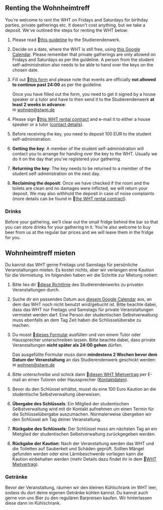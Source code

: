 <!-- English -->
## Renting the Wohnheimtreff
You're welcome to rent the WHT on Fridays and Saturdays for birthday parties, private gatherings etc. It doesn't cost anything, but we take a deposit. We've outlined the steps for renting the WHT below:

1. Please read 📁[this guideline](https://www.studentenwerk-muenchen.de/fileadmin/studentenwerk-muenchen/bereiche/wohnen/wohnheime/00_dateien/Veranstaltungsrichtlinien.pdf) by the Studierendenwerk.
2. Decide on a date, where the WHT is still free, using [this Google Calendar](https://calendar.google.com/calendar/embed?src=554ee494a251fb621d016428bac90fa9050f560d8b1cfccabe4a56220d029d1b%40group.calendar.google.com). Please remember that private gatherings are only allowed on Fridays and Saturdays as per the guideline. A person from the student self-administration also needs to be able to hand over the keys on the chosen date.
3. Fill out 📁[this form](https://www.studentenwerk-muenchen.de/fileadmin/studentenwerk-muenchen/bereiche/wohnen/wohnheime/00_dateien/Anmeldung_private_Veranstaltung.pdf) and please note that events are officially **not allowed to continue past 24:00** as per the guideline.
   
   Once you have filled out the form, you need to get it signed by a house speaker or a tutor and have to then send it to the Studierendenwerk **at least 2 weeks in advance**:  
   ✉ [wohnen@stwm.de](mailto:wohnen@stwm.de)
4. Please sign 📁[this WHT rental contract](/pdf/wht-rental-agreement.pdf) and e-mail it to either a house speaker or a tutor ([contact details](/en/index.html#contact)).
5. Before receiving the key, you need to deposit 100 EUR to the student self-administration.
6. **Getting the key**: A member of the student self-administration will contact you to arrange for handing over the key to the WHT. Usually we do it on the day that you've registered your gathering.
7. **Returning the key**: The key needs to be returned to a member of the student self-administration on the next day. 
8. **Reclaiming the deposit**: Once we have checked if the room and the toilets are clean and no damages were inflicted, we will return your deposit. We may also withhold the deposit in case of noise complaints (more details can be found in 📁[the WHT rental contract](/pdf/wht-rental-agreement.pdf)).

### Drinks
Before your gathering, we'll clear out the small fridge behind the bar so that you can store drinks for your gathering in it. You're also welcome to buy beer from us at the regular bar prices and we will leave them in the fridge for you.

<!-- Deutsch -->
## Wohnheimtreff mieten
Du kannst das WHT gerne Freitags und Samstags für persönliche Veranstaltungen mieten. Es kostet nichts, aber wir verlangen eine Kaution für die Vermietung. Im folgenden haben wir die Schritte zur Mietung notiert:

1. Bitte lies dir 📁[diese Richtlinie](https://www.studentenwerk-muenchen.de/fileadmin/studentenwerk-muenchen/bereiche/wohnen/wohnheime/00_dateien/Veranstaltungsrichtlinien.pdf) des Studierendenwerks zu privaten Veranstaltungen durch.
2. Suche dir ein passendes Datum aus [diesem Google Calendar](https://calendar.google.com/calendar/embed?src=554ee494a251fb621d016428bac90fa9050f560d8b1cfccabe4a56220d029d1b%40group.calendar.google.com&ctz=Europe%2FBerlin) aus, an dem das WHT noch nicht benutzt wird/gebucht ist. Bitte beachte dabei, dass das WHT nur Freitags und Samstags für private Veranstaltungen vermietet werden darf. Eine Person der studentischen Selbstverwaltung muss ebenfalls an dem Tag Zeit haben die Schlüsselüberabe zu machen.
3. Du musst 📁[dieses Formular](https://www.studentenwerk-muenchen.de/fileadmin/studentenwerk-muenchen/bereiche/wohnen/wohnheime/00_dateien/Anmeldung_private_Veranstaltung.pdf) ausfüllen und von einem Tutor oder Haussprecher unterschreiben lassen. Bitte beachte dabei, dass private Veranstaltungen **nicht später als 24:00 gehen** dürfen.
   
   Das ausgefüllte Formular muss dann **mindestens 2 Wochen bevor dem Datum der Veranstaltung** an das Studierendenwerk geschickt werden:  
   ✉ [wohnen@stwm.de](mailto:wohnen@stwm.de)
4. Bitte unterschreibe und schick dann 📁[diesen WHT Mietvertrag](/pdf/wht-rental-agreement.pdf) per E-mail an einen Tutoren oder Haussprecher ([Kontaktdaten](/de/index.html#contact)).
5. Bevor du den Schlüssel erhältst, musst du eine 100 Euro Kaution an die studentische Selbstverwaltung überweisen.
6. **Übergabe des Schlüssels**: Ein Mitglied der studentischen Selbstverwaltung wird mit dir Kontakt aufnehmen um einen Termin für die Schlüsselübergabe auszumachen. Normalerweise übergeben wir den Schlüssel am Tag deiner Veranstaltung.
7. **Rückgabe des Schlüssels**: Der Schlüssel muss am nächsten Tag an ein Mietglied der studentischen Selbstverwaltung zurückgegeben werden.
8. **Rückgabe der Kaution**: Nach der Veranstaltung werden das WHT und die Toiletten auf Sauberkeit und Schäden geprüft. Sollten Mängel gefunden werden oder eine Lärmbeschwerde vorliegen kann die Kaution einbehalten werden (mehr Details dazu findet ihr in dem 📁[WHT Mietvertrag](/pdf/wht-rental-agreement.pdf)).

### Getränke
Bevor der Veranstaltung, räumen wir den kleinen Kühlschrank im WHT leer, sodass du dort deine eigenen Getränke kühlen kannst. Du kannst auch gerne von uns Bier zu den regulären Barpreisen kaufen. Wir hinterlassen diese dann im Kühlschrank. 